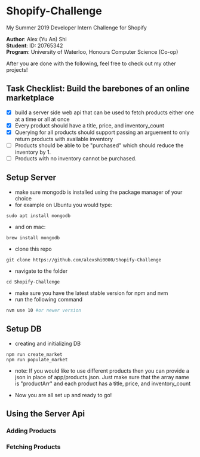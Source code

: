 # Shopify-Challenge
My Summer 2019 Developer Intern Challenge for Shopify

**Author**:  Alex (Yu An) Shi<br>
**Student**: ID: 20765342<br>
**Program**: University of Waterloo, Honours Computer Science (Co-op)

After you are done with the following, feel free to check out my other projects!

## Task Checklist: Build the barebones of an online marketplace

- [x] build a server side web api that can be used to fetch products either one at a time or all at once
- [x] Every product should have a title, price, and inventory\_count
- [x] Querying for all products should support passing an arguement to only return products with available inventory
- [ ] Products should be able to be "purchased" which should reduce the inventory by 1.
- [ ] Products with no inventory cannot be purchased.

## Setup Server
- make sure mongodb is installed using the package manager of your choice
- for example on Ubuntu you would type:
```
sudo apt install mongodb
```
- and on mac:
```
brew install mongodb
```

- clone this repo
```
git clone https://github.com/alexshi0000/Shopify-Challenge
```

- navigate to the folder
```
cd Shopify-Challenge
```

- make sure you have the latest stable version for npm and nvm
- run the following command
```bash
nvm use 10 #or newer version
```

## Setup DB
- creating and initializing DB
```
npm run create_market
npm run populate_market
```
- note: If you would like to use different products then you can provide a json in
place of app/products.json. Just make sure that the array name is "productArr"
and each product has a title, price, and inventory\_count

- Now you are all set up and ready to go!

## Using the Server Api

### Adding Products

### Fetching Products

